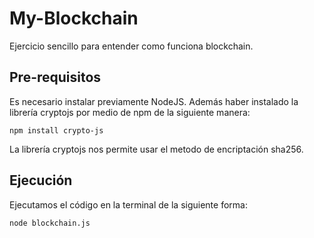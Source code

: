 # My-Blockchain
Ejercicio sencillo para entender como funciona blockchain.

## Pre-requisitos
Es necesario instalar previamente NodeJS.
Además haber instalado la librería cryptojs por medio de npm de la siguiente manera:
```
npm install crypto-js
```
La librería cryptojs nos permite usar el metodo de encriptación sha256.

## Ejecución
Ejecutamos el código en la terminal de la siguiente forma:
```
node blockchain.js
```
